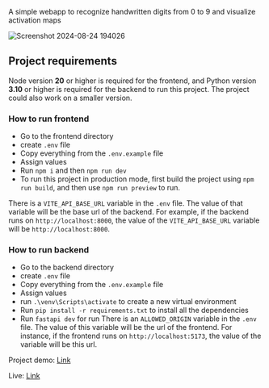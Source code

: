 A simple webapp to recognize handwritten digits from 0 to 9 and visualize activation maps

![Screenshot 2024-08-24 194026](https://github.com/user-attachments/assets/1aac55e0-8081-4737-bfe2-5363fc5c2da3)

## Project requirements
Node version **20** or higher is required for the frontend, and Python version **3.10** or higher 
is required for the backend to run this project. The project could also work on a smaller version.

### How to run frontend
- Go to the frontend directory
- create `.env` file
- Copy everything from the `.env.example` file
- Assign values
- Run `npm i` and then `npm run dev`
- To run this project in production mode, first build the project using `npm run build`, and then use `npm run preview` to run.

There is a `VITE_API_BASE_URL` variable in the `.env` file. The value of that variable will be the base url of the backend. 
For example, if the backend runs on `http://localhost:8000`, the value of the `VITE_API_BASE_URL` variable will be `http://localhost:8000`.

### How to run backend
- Go to the backend directory
- create `.env` file
- Copy everything from the `.env.example` file
- Assign values
- run `.\venv\Scripts\activate` to create a new virtual environment
- Run `pip install -r requirements.txt` to install all the dependencies
- Run `fastapi dev` for run
There is an `ALLOWED_ORIGIN` variable in the `.env` file. The value of this variable will be the url of the frontend. For instance,
if the frontend runs on `http://localhost:5173`, the value of the variable will be this url.

Project demo: [Link](https://www.youtube.com/watch?v=FFNXYUJcOMA)

Live: [Link](https://handwritten-digits-cnn-uopk.vercel.app/)
